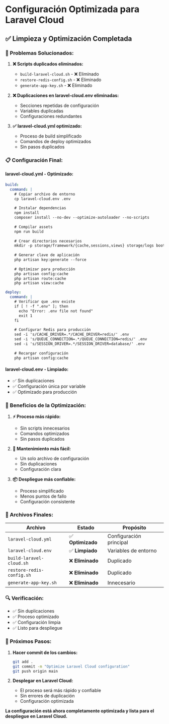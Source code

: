 # Configuración Optimizada para Laravel Cloud

## ✅ **Limpieza y Optimización Completada**

### **🔧 Problemas Solucionados:**

1. **❌ Scripts duplicados eliminados:**
   - `build-laravel-cloud.sh` - ❌ Eliminado
   - `restore-redis-config.sh` - ❌ Eliminado  
   - `generate-app-key.sh` - ❌ Eliminado

2. **❌ Duplicaciones en laravel-cloud.env eliminadas:**
   - Secciones repetidas de configuración
   - Variables duplicadas
   - Configuraciones redundantes

3. **✅ laravel-cloud.yml optimizado:**
   - Proceso de build simplificado
   - Comandos de deploy optimizados
   - Sin pasos duplicados

### **📋 Configuración Final:**

#### **laravel-cloud.yml** - Optimizado:
```yaml
build:
  command: |
    # Copiar archivo de entorno
    cp laravel-cloud.env .env
    
    # Instalar dependencias
    npm install
    composer install --no-dev --optimize-autoloader --no-scripts
    
    # Compilar assets
    npm run build
    
    # Crear directorios necesarios
    mkdir -p storage/framework/{cache,sessions,views} storage/logs bootstrap/cache
    
    # Generar clave de aplicación
    php artisan key:generate --force
    
    # Optimizar para producción
    php artisan config:cache
    php artisan route:cache
    php artisan view:cache

deploy:
  command: |
    # Verificar que .env existe
    if [ ! -f ".env" ]; then
      echo "Error: .env file not found"
      exit 1
    fi
    
    # Configurar Redis para producción
    sed -i 's/CACHE_DRIVER=.*/CACHE_DRIVER=redis/' .env
    sed -i 's/QUEUE_CONNECTION=.*/QUEUE_CONNECTION=redis/' .env
    sed -i 's/SESSION_DRIVER=.*/SESSION_DRIVER=database/' .env
    
    # Recargar configuración
    php artisan config:cache
```

#### **laravel-cloud.env** - Limpiado:
- ✅ Sin duplicaciones
- ✅ Configuración única por variable
- ✅ Optimizado para producción

### **🚀 Beneficios de la Optimización:**

1. **⚡ Proceso más rápido:**
   - Sin scripts innecesarios
   - Comandos optimizados
   - Sin pasos duplicados

2. **🔧 Mantenimiento más fácil:**
   - Un solo archivo de configuración
   - Sin duplicaciones
   - Configuración clara

3. **📦 Despliegue más confiable:**
   - Proceso simplificado
   - Menos puntos de fallo
   - Configuración consistente

### **🎯 Archivos Finales:**

| Archivo | Estado | Propósito |
|---------|--------|-----------|
| `laravel-cloud.yml` | ✅ **Optimizado** | Configuración principal |
| `laravel-cloud.env` | ✅ **Limpiado** | Variables de entorno |
| `build-laravel-cloud.sh` | ❌ **Eliminado** | Duplicado |
| `restore-redis-config.sh` | ❌ **Eliminado** | Duplicado |
| `generate-app-key.sh` | ❌ **Eliminado** | Innecesario |

### **🔍 Verificación:**

- ✅ Sin duplicaciones
- ✅ Proceso optimizado
- ✅ Configuración limpia
- ✅ Listo para despliegue

### **📝 Próximos Pasos:**

1. **Hacer commit de los cambios:**
   ```bash
   git add .
   git commit -m "Optimize Laravel Cloud configuration"
   git push origin main
   ```

2. **Desplegar en Laravel Cloud:**
   - El proceso será más rápido y confiable
   - Sin errores de duplicación
   - Configuración optimizada

**La configuración está ahora completamente optimizada y lista para el despliegue en Laravel Cloud.**
